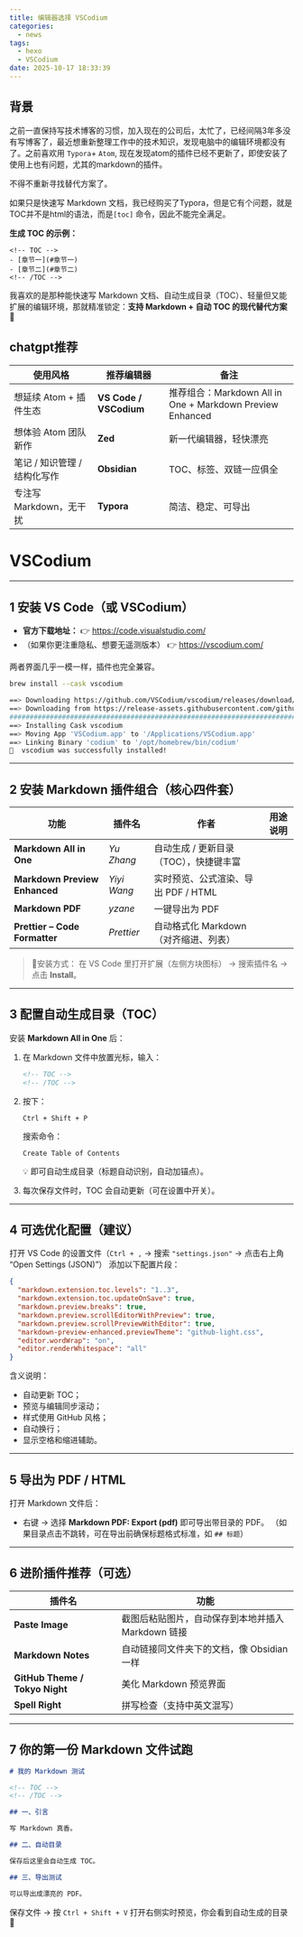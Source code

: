 ```yaml
---
title: 编辑器选择 VSCodium
categories:
  - news
tags:
  - hexo
  - VSCodium
date: 2025-10-17 18:33:39
---
```


## 背景

之前一直保持写技术博客的习惯，加入现在的公司后，太忙了，已经间隔3年多没有写博客了，最近想重新整理工作中的技术知识，发现电脑中的编辑环境都没有了。之前喜欢用 `Typora`+ `Atom`, 现在发现atom的插件已经不更新了，即使安装了使用上也有问题，尤其的markdown的插件。

不得不重新寻找替代方案了。

如果只是快速写 Markdown 文档，我已经购买了Typora，但是它有个问题，就是TOC并不是html的语法，而是`[toc]` 命令，因此不能完全满足。

**生成 TOC 的示例：**

```
<!-- TOC -->
- [章节一](#章节一)
- [章节二](#章节二)
<!-- /TOC -->
```

我喜欢的是那种能快速写 Markdown 文档、自动生成目录（TOC）、轻量但又能扩展的编辑环境，那就精准锁定：**支持 Markdown + 自动 TOC 的现代替代方案** 💪

## chatgpt推荐

| 使用风格                     | 推荐编辑器             | 备注                                                      |
| ---------------------------- | ---------------------- | --------------------------------------------------------- |
| 想延续 Atom + 插件生态       | **VS Code / VSCodium** | 推荐组合：Markdown All in One + Markdown Preview Enhanced |
| 想体验 Atom 团队新作         | **Zed**                | 新一代编辑器，轻快漂亮                                    |
| 笔记 / 知识管理 / 结构化写作 | **Obsidian**           | TOC、标签、双链一应俱全                                   |
| 专注写 Markdown，无干扰      | **Typora**             | 简洁、稳定、可导出                                        |

# VSCodium

---

## 1 安装 VS Code（或 VSCodium）

- **官方下载地址：**
  👉 https://code.visualstudio.com/
- （如果你更注重隐私、想要无遥测版本）
  👉 https://vscodium.com/

两者界面几乎一模一样，插件也完全兼容。

```bash
brew install --cask vscodium

==> Downloading https://github.com/VSCodium/vscodium/releases/download/1.105.06808/VSCodium-darwin-arm6
==> Downloading from https://release-assets.githubusercontent.com/github-production-release-asset/14459
################################################################################################ 100.0%
==> Installing Cask vscodium
==> Moving App 'VSCodium.app' to '/Applications/VSCodium.app'
==> Linking Binary 'codium' to '/opt/homebrew/bin/codium'
🍺  vscodium was successfully installed!
```

---

## 2 安装 Markdown 插件组合（核心四件套）

| 功能                          | 插件名      | 作者                                   | 用途说明 |
| ----------------------------- | ----------- | -------------------------------------- | -------- |
| **Markdown All in One**       | _Yu Zhang_  | 自动生成 / 更新目录（TOC），快捷键丰富 |          |
| **Markdown Preview Enhanced** | _Yiyi Wang_ | 实时预览、公式渲染、导出 PDF / HTML    |          |
| **Markdown PDF**              | _yzane_     | 一键导出为 PDF                         |          |
| **Prettier – Code Formatter** | _Prettier_  | 自动格式化 Markdown（对齐缩进、列表）  |          |

> 🔹安装方式：
> 在 VS Code 里打开扩展（左侧方块图标） → 搜索插件名 → 点击 **Install**。

---

## 3 配置自动生成目录（TOC）

安装 **Markdown All in One** 后：

1. 在 Markdown 文件中放置光标，输入：

   ```markdown
   <!-- TOC -->
   <!-- /TOC -->
   ```

2. 按下：

   ```
   Ctrl + Shift + P
   ```

   搜索命令：

   ```
   Create Table of Contents
   ```

   💡 即可自动生成目录（标题自动识别，自动加锚点）。

3. 每次保存文件时，TOC 会自动更新（可在设置中开关）。

---

## 4 可选优化配置（建议）

打开 VS Code 的设置文件（`Ctrl + ,` → 搜索 `"settings.json"` → 点击右上角 “Open Settings (JSON)”）
添加以下配置片段：

```json
{
  "markdown.extension.toc.levels": "1..3",
  "markdown.extension.toc.updateOnSave": true,
  "markdown.preview.breaks": true,
  "markdown.preview.scrollEditorWithPreview": true,
  "markdown.preview.scrollPreviewWithEditor": true,
  "markdown-preview-enhanced.previewTheme": "github-light.css",
  "editor.wordWrap": "on",
  "editor.renderWhitespace": "all"
}
```

含义说明：

- 自动更新 TOC；
- 预览与编辑同步滚动；
- 样式使用 GitHub 风格；
- 自动换行；
- 显示空格和缩进辅助。

---

## 5 导出为 PDF / HTML

打开 Markdown 文件后：

- 右键 → 选择 **Markdown PDF: Export (pdf)**
  即可导出带目录的 PDF。
  （如果目录点击不跳转，可在导出前确保标题格式标准，如 `## 标题`）

---

## 6 进阶插件推荐（可选）

| 插件名                         | 功能                                               |
| ------------------------------ | -------------------------------------------------- |
| **Paste Image**                | 截图后粘贴图片，自动保存到本地并插入 Markdown 链接 |
| **Markdown Notes**             | 自动链接同文件夹下的文档，像 Obsidian 一样         |
| **GitHub Theme / Tokyo Night** | 美化 Markdown 预览界面                             |
| **Spell Right**                | 拼写检查（支持中英文混写）                         |

---

## 7 你的第一份 Markdown 文件试跑

```markdown
# 我的 Markdown 测试

<!-- TOC -->
<!-- /TOC -->

## 一、引言

写 Markdown 真香。

## 二、自动目录

保存后这里会自动生成 TOC。

## 三、导出测试

可以导出成漂亮的 PDF。
```

保存文件 → 按 `Ctrl + Shift + V` 打开右侧实时预览，你会看到自动生成的目录 🎉
